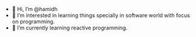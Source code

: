- 👋 Hi, I’m @hamidh
- 👀 I’m interested in learning things specially in software world with focus on programming.
- 🌱 I’m currently learning reactive programming.

<!---
hamidh/hamidh is a ✨ special ✨ repository because its `README.md` (this file) appears on your GitHub profile.
You can click the Preview link to take a look at your changes.
--->
